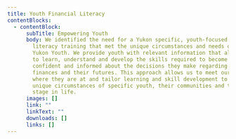 ```yaml
---
title: Youth Financial Literacy
contentBlocks:
  - contentBlock:
      subTitle: Empowering Youth
      body: We identified the need for a Yukon specific, youth-focused financial
        literacy training that met the unique circumstances and needs of our
        Yukon Youth. We provide youth with relevant information that allows them
        to learn, understand and develop the skills required to become more
        confident and informed about the decisions they make regarding personal
        finances and their futures. This approach allows us to meet our youth
        where they are at and tailor learning and skill development to the
        unique circumstances of specific youth, their communities and their
        stage in life.
      images: []
      link: ""
      linkText: ""
      downloads: []
      links: []
---
```

